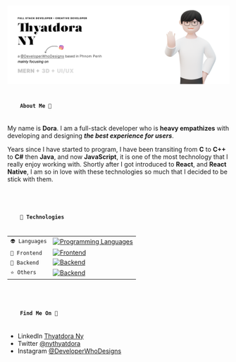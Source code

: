 <img src="./static/github-hero.png"/>

<br>

<h4>
  <code>
    About Me 👋
  </code>
</h4>

My name is **Dora**. I am a full-stack developer who is **heavy empathizes**
with developing and designing **_the best experience for users_**.

Years since I have started to program, I have been transiting from **C** to
**C++** to **C#** then **Java**, and now **JavaScript**, it is one of the most
technology that I really enjoy working with. Shortly after I got introduced to
**React**, and **React Native**, I am so in love with these technologies so much
that I decided to be stick with them.

<br/>

<h4>
  <code>
    🚀 Technologies
  </code>
</h4>

|   |   |
|---|---|
| ```👽 Languages```  | [![Programming Languages](https://skillicons.dev/icons?i=c,cpp,ts,js,wasm&theme=light)](https://skillicons.dev) |
| ```💅 Frontend``` | [![Frontend](https://skillicons.dev/icons?i=react,next,vue,gatsby,tailwind&theme=light)](https://skillicons.dev)  |
| ```🧠 Backend``` | [![Backend](https://skillicons.dev/icons?i=nodejs,java,prisma,postgres,redis&theme=light)](https://skillicons.dev) |
| ```⭐️ Others``` | [![Backend](https://skillicons.dev/icons?i=git,bash,vim,vscode,figma&theme=light)](https://skillicons.dev) |

<br/>

<h4>
  <code>
    Find Me On 🥷
  </code>
</h4>

- LinkedIn <a href="https://www.linkedin.com/in/nythyatdora">Thyatdora Ny</a>
- Twitter <a href="https://www.twitter.com/nythyatdora">@nythyatdora</a>
- Instagram
  <a href="https://www.instagram.com/developerwhodesigns">@DeveloperWhoDesigns</a>
